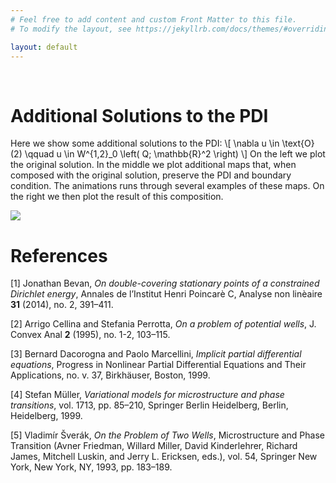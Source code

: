 ```yaml
---
# Feel free to add content and custom Front Matter to this file.
# To modify the layout, see https://jekyllrb.com/docs/themes/#overriding-theme-defaults

layout: default
---
```


&nbsp;

# Additional Solutions to the PDI

Here we show some additional solutions to the PDI:
\\[ \nabla u \in \text{O}(2) \qquad u \in W^{1,2}_0 \left( Q; \mathbb{R}^2 \right) \\]
On the left we plot the original solution. In the middle we plot additional maps that, when composed with the original solution, preserve the PDI and boundary condition. The animations runs through several examples of these maps. On the right we then plot the result of this composition.

![](images/AnimatedFinal.gif)

# References

[1] Jonathan Bevan, *On double-covering stationary points of a constrained Dirichlet energy*, Annales de l’Institut Henri Poincarè C, Analyse non linèaire **31** (2014), no. 2, 391–411.

[2] Arrigo Cellina and Stefania Perrotta, *On a problem of potential wells*, J. Convex Anal **2** (1995), no. 1-2, 103–115.

[3] Bernard Dacorogna and Paolo Marcellini, *Implicit partial differential equations*, Progress in Nonlinear Partial Differential Equations and Their Applications, no. v. 37, Birkhäuser, Boston, 1999.

[4] Stefan Müller, *Variational models for microstructure and phase transitions*, vol. 1713, pp. 85–210, Springer Berlin Heidelberg, Berlin, Heidelberg, 1999.

[5] Vladimír Šverák, *On the Problem of Two Wells*, Microstructure and Phase Transition (Avner Friedman, Willard Miller, David Kinderlehrer, Richard James, Mitchell Luskin, and Jerry L. Ericksen, eds.), vol. 54, Springer New York, New York, NY, 1993, pp. 183–189.
